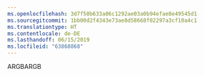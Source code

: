 ```yaml
---
ms.openlocfilehash: 3d7f50b633a06c1292ae03a0b94efae8e49545d1
ms.sourcegitcommit: 1bb00d2f4343e73ae8d58668f02297a3cf10a4c1
ms.translationtype: HT
ms.contentlocale: de-DE
ms.lasthandoff: 06/15/2019
ms.locfileid: "63868868"
---
```

<span data-ttu-id="36643-101">ARGB</span><span class="sxs-lookup"><span data-stu-id="36643-101">ARGB</span></span>